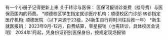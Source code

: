 有一个小册子记得更新上来
关于转诊与医保：
医保可报销诊查费（挂号费）与医保范围内的药费。
*顺德校区学生指定就诊医疗机构：顺德校区门诊部
转诊指定医疗机构: 顺德医院
（以下来源于23级，24新生自行将时间往后推一年）
*新生就医报销：
2023年9月-12月，自费结算，零星报销（也需转诊，具体校医会说明）
2024年1月起，凭身份证识别医保身份，按规定现场报销

 
